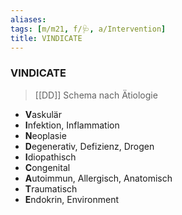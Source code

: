 ```yaml
---
aliases: 
tags: [m/m21, f/🩺, a/Intervention]
title: VINDICATE
---
```

### VINDICATE
> [[DD]] Schema nach Ätiologie
- **V**askulär
- **I**nfektion, Inflammation
- **N**eoplasie
- **D**egenerativ, Defizienz, Drogen
- **I**diopathisch
- **C**ongenital
- **A**utoimmun, Allergisch, Anatomisch
- **T**raumatisch
- **E**ndokrin, Environment